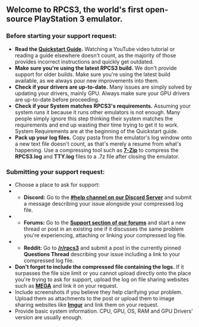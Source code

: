 ## Welcome to RPCS3, the world's first open-source PlayStation 3 emulator.

### Before starting your support request:
* **Read the [Quickstart Guide](https://rpcs3.net/quickstart).** Watching a YouTube video tutorial or reading a guide elsewhere doesn't count, as the majority of those provides incorrect instructions and quickly get outdated.
* **Make sure you're using the latest RPCS3 build.** We don't provide support for older builds. Make sure you're using the latest build available, as we always pour new improvements into them.
* **Check if your drivers are up-to-date.** Many issues are simply solved by updating your drivers, mainly GPU. Always make sure your GPU drivers are up-to-date before proceeding.
* **Check if your System matches RPCS3's requirements.** Assuming your system runs it because it runs other emulators is not enough. Many people simply ignore this step thinking their system matches the requirements and end up wasting their time trying to get it to work. System Requirements are at the beginning of the Quickstart guide.
* **Pack up your log files.** Copy pasta from the emulator's log window onto a new text file doesn't count, as that's merely a resume from what's happening. Use a compressing tool such as [**7-Zip**](http://www.7-zip.org/) to compress the **RPCS3.log** and **TTY.log** files to a .7z file after closing the emulator.

### Submitting your support request:
* Choose a place to ask for support:
* * **Discord:** Go to the [**#help channel on our Discord Server**](https://discord.me/RPCS3) and submit a message describing your issue alongside your compressed log file.
* * **Forums:** Go to the [**Support section of our forums**](https://forums.rpcs3.net/forum-18.html) and start a new thread or post in an existing one if it discusses the same problem you're experiencing, attaching or linking your compressed log file.
* * **Reddit:** Go to [**/r/rpcs3**](https://reddit.com/r/rpcs3/) and submit a post in the currently pinned **Questions Thread** describing your issue including a link to your compressed log file. 
* **Don't forget to include the compressed file containing the logs.** If it surpasses the file size limit or you cannot upload directly onto the place you're trying to ask for support, upload the log on file sharing websites such as [**MEGA**](https://mega.co.nz/) and link it on your request.
* Include screenshots if you believe they help clarifying your problem. Upload them as attachments to the post or upload them to image sharing websites like [**Imgur**](http://imgur.com/) and link them on your request.
* Provide basic system information. CPU, GPU, OS, RAM and GPU Drivers' version are usually enough.